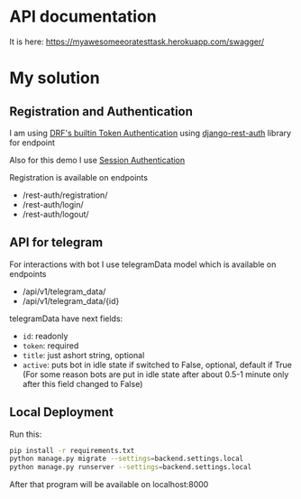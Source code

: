 # API documentation
It is here:
https://myawesomeeoratesttask.herokuapp.com/swagger/
# My solution
## Registration and Authentication
I am using [DRF's builtin Token Authentication](https://www.django-rest-framework.org/api-guide/authentication/#tokenauthentication) using [django-rest-auth](https://django-rest-auth.readthedocs.io/en/latest/) library for endpoint

Also for this demo I use [Session Authentication](https://www.django-rest-framework.org/api-guide/authentication/#sessionauthentication)

Registration is available on endpoints
- /rest-auth/registration/
- /rest-auth/login/
- /rest-auth/logout/

## API for telegram
For interactions with bot I use telegramData model which is available on endpoints
- /api/v1/telegram_data/
- /api/v1/telegram_data/{id}

telegramData have next fields:
- `id`: readonly
- `token`: required
- `title`: just ashort string, optional
- `active`: puts bot in idle state if switched to False, optional, default if True
(For some reason bots are put in idle state after about 0.5-1 minute only after this field changed to False)


## Local Deployment
Run this:
```bash
pip install -r requirements.txt
python manage.py migrate --settings=backend.settings.local
python manage.py runserver --settings=backend.settings.local
```
After that program will be available on localhost:8000